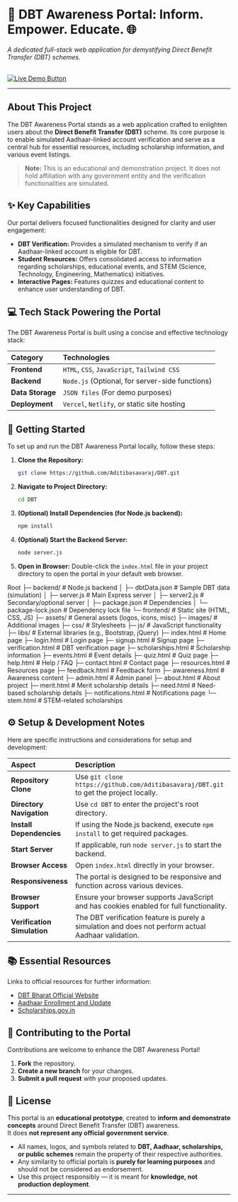 # 🚀 DBT Awareness Portal: Inform. Empower. Educate. 🌐

_A dedicated full-stack web application for demystifying Direct Benefit Transfer (DBT) schemes._

<br/>

<a href="https://dbt-jp92.vercel.app/" target="_blank">
  <img src="https://img.shields.io/badge/Live%20Demo-Visit%20Now!-4CAF50?style=for-the-badge&logo=vercel" alt="Live Demo Button">
</a>

---

## About This Project

The DBT Awareness Portal stands as a web application crafted to enlighten users about the **Direct Benefit Transfer (DBT)** scheme. Its core purpose is to enable simulated Aadhaar-linked account verification and serve as a central hub for essential resources, including scholarship information, and various event listings.

> **Note:** This is an educational and demonstration project. It does not hold affiliation with any government entity and the verification functionalities are simulated.

## ✨ Key Capabilities

Our portal delivers focused functionalities designed for clarity and user engagement:

- **DBT Verification:** Provides a simulated mechanism to verify if an Aadhaar-linked account is eligible for DBT.
- **Student Resources:** Offers consolidated access to information regarding scholarships, educational events, and STEM (Science, Technology, Engineering, Mathematics) initiatives.
- **Interactive Pages:** Features quizzes and educational content to enhance user understanding of DBT.

## 💻 Tech Stack Powering the Portal

The DBT Awareness Portal is built using a concise and effective technology stack:

| Category         | Technologies                                    |
| :--------------- | :---------------------------------------------- |
| **Frontend**     | `HTML`, `CSS`, `JavaScript`, `Tailwind CSS`     |
| **Backend**      | `Node.js` (Optional, for server-side functions) |
| **Data Storage** | `JSON files` (For demo purposes)                |
| **Deployment**   | `Vercel`, `Netlify`, or static site hosting     |

## 🚀 Getting Started

To set up and run the DBT Awareness Portal locally, follow these steps:

1.  **Clone the Repository:**

    ```bash
    git clone https://github.com/Aditibasavaraj/DBT.git
    ```

2.  **Navigate to Project Directory:**

    ```bash
    cd DBT
    ```

3.  **(Optional) Install Dependencies (for Node.js backend):**

    ```bash
    npm install
    ```

4.  **(Optional) Start the Backend Server:**

    ```bash
    node server.js
    ```

5.  **Open in Browser:**
    Double-click the `index.html` file in your project directory to open the portal in your default web browser.

Root
├─ backend/ # Node.js backend
│ ├─ dbtData.json # Sample DBT data (simulation)
│ ├─ server.js # Main Express server
│ ├─ server2.js # Secondary/optional server
│ ├─ package.json # Dependencies
│ └─ package-lock.json # Dependency lock file
└─ frontend/ # Static site (HTML, CSS, JS)
├─ assets/ # General assets (logos, icons, misc)
├─ images/ # Additional images
├─ css/ # Stylesheets
├─ js/ # JavaScript functionality
├─ libs/ # External libraries (e.g., Bootstrap, jQuery)
├─ index.html # Home page
├─ login.html # Login page
├─ signup.html # Signup page
├─ verification.html # DBT verification page
├─ scholarships.html # Scholarship information
├─ events.html # Event details
├─ quiz.html # Quiz page
├─ help.html # Help / FAQ
├─ contact.html # Contact page
├─ resources.html # Resources page
├─ feedback.html # Feedback form
├─ awareness.html # Awareness content
├─ admin.html # Admin panel
├─ about.html # About project
├─ merit.html # Merit scholarship details
├─ need.html # Need-based scholarship details
├─ notifications.html # Notifications page
└─ stem.html # STEM-related scholarships

## ⚙️ Setup & Development Notes

Here are specific instructions and considerations for setup and development:

| Aspect                      | Description                                                                                         |
| :-------------------------- | :-------------------------------------------------------------------------------------------------- |
| **Repository Clone**        | Use `git clone https://github.com/Aditibasavaraj/DBT.git` to get the project locally.               |
| **Directory Navigation**    | Use `cd DBT` to enter the project's root directory.                                                 |
| **Install Dependencies**    | If using the Node.js backend, execute `npm install` to get required packages.                       |
| **Start Server**            | If applicable, run `node server.js` to start the backend.                                           |
| **Browser Access**          | Open `index.html` directly in your browser.                                                         |
| **Responsiveness**          | The portal is designed to be responsive and function across various devices.                        |
| **Browser Support**         | Ensure your browser supports JavaScript and has cookies enabled for full functionality.             |
| **Verification Simulation** | The DBT verification feature is purely a simulation and does not perform actual Aadhaar validation. |

## 📚 Essential Resources

Links to official resources for further information:

- [DBT Bharat Official Website](https://dbtbharat.gov.in/)
- [Aadhaar Enrollment and Update](https://uidai.gov.in/)
- [Scholarships.gov.in](https://scholarships.gov.in/)

## 🤝 Contributing to the Portal

Contributions are welcome to enhance the DBT Awareness Portal!

1.  **Fork** the repository.
2.  **Create a new branch** for your changes.
3.  **Submit a pull request** with your proposed updates.

## 📄 License

This portal is an **educational prototype**, created to **inform and demonstrate concepts** around Direct Benefit Transfer (DBT) awareness.  
It does **not represent any official government service**.

- All names, logos, and symbols related to **DBT, Aadhaar, scholarships, or public schemes** remain the property of their respective authorities.
- Any similarity to official portals is **purely for learning purposes** and should not be considered as endorsement.
- Use this project responsibly — it is meant for **knowledge, not production deployment**.

---

